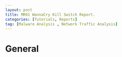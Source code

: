 ```yaml
---
layout: post
title: MR01 WannaCry Kill Switch Report.
categories: [Tutorials, Reports]
tag: [Malware Analysis , Network Traffic Analysis] 
---
```


# General 
